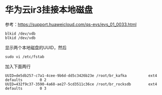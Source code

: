 # 华为云ir3挂接本地磁盘

参考：https://support.huaweicloud.com/qs-evs/evs_01_0033.html

```
blkid /dev/vdb
blkid /dev/vdb
```

显示两个本地磁盘的UUID，然后
```
sudo vi /etc/fstab
```

加入下面两行
```
UUID=de5db257-c7a1-4cee-9b6d-dd5c3426b23e /root/br_kafka          ext4    defaults        0 2
UUID=432f9c37-3590-4a68-ae27-5cd3511c36ce /root/br_rocksdb        ext4    defaults        0 3
```